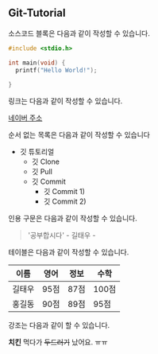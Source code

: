 ## Git-Tutorial

소스코드 블록은 다음과 같이 작성할 수 있습니다.

```c
#include <stdio.h>

int main(void) {
  printf("Hello World!");
  
}
```

링크는 다음과 같이 작성할 수 있습니다.

[네이버 주소](www.naver.com)


순서 없는 목록은 다음과 같이 작성할 수 있습니다

* 깃 튜토리얼
  * 깃 Clone
  * 깃 Pull
  * 깃 Commit
    * 깃 Commit 1)
    * 깃 Commit 2)
    
    
인용 구문은 다음과 같이 작성할 수 있습니다.

> '공부합시다' - 길태우 -

테이블은 다음과 같이 작성할 수 있습니다.

이름|영어|정보|수학
---|---|---|---|
길태우|95점|87점|100점
홍길동|90점|89점|95점

강조는 다음과 같이 할 수 있습니다.

**치킨** 먹다가 ~~두드러기~~ 났어요. ㅠㅠ

      
